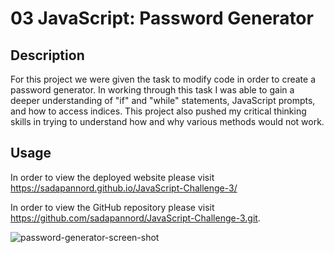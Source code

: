 # 03 JavaScript: Password Generator

## Description
For this project we were given the task to modify code in order to create a password generator. In working through this task I was able to gain a deeper understanding of "if" and "while" statements, JavaScript prompts, and how to access indices. This project also pushed my critical thinking skills in trying to understand how and why various methods would not work.  


## Usage
In order to view the deployed website please visit https://sadapannord.github.io/JavaScript-Challenge-3/


In order to view the GitHub repository please visit https://github.com/sadapannord/JavaScript-Challenge-3.git. 

![password-generator-screen-shot](https://user-images.githubusercontent.com/114836837/200940174-316fa897-a5da-418f-8b38-b08471c9234d.png)


